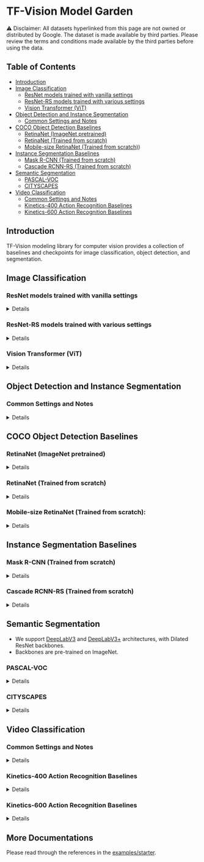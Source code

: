 # TF-Vision Model Garden

⚠️ Disclaimer: All datasets hyperlinked from this page are not owned or
distributed by Google. The dataset is made available by third parties.
Please review the terms and conditions made available by the third parties
before using the data.

## Table of Contents

- [Introduction](#introduction)
- [Image Classification](#image-classification)
  * [ResNet models trained with vanilla settings](#resnet-models-trained-with-vanilla-settings)
  * [ResNet-RS models trained with various settings](#resnet-rs-models-trained-with-various-settings)
  * [Vision Transformer (ViT)](#vision-transformer-ViT)
- [Object Detection and Instance Segmentation](#object-detection-and-instance-segmentation)
  * [Common Settings and Notes](#Common-Settings-and-Notes)
- [COCO Object Detection Baselines](#COCO-Object-Detection-Baselines)
  * [RetinaNet (ImageNet pretrained)](#RetinaNet-ImageNet-pretrained)
  * [RetinaNet (Trained from scratch)](#RetinaNet-Trained-from-scratch)
  * [Mobile-size RetinaNet (Trained from scratch)](#Mobile-size-RetinaNet-Trained-from-scratch))
- [Instance Segmentation Baselines](#Instance-Segmentation-Baselines)
  * [Mask R-CNN (Trained from scratch)](#Mask-R-CNN-Trained-from-scratch)
  * [Cascade RCNN-RS (Trained from scratch)](#Cascade-RCNN-RS-Trained-from-scratch)
- [Semantic Segmentation](#semantic-segmentation)
  * [PASCAL-VOC](#PASCAL-VOC)
  * [CITYSCAPES](#CITYSCAPES)
- [Video Classification](#video-classification)
  * [Common Settings and Notes](#Common-Settings-and-Notes)
  * [Kinetics-400 Action Recognition Baselines](#Kinetics-400-Action-Recognition-Baselines)
  * [Kinetics-600 Action Recognition Baselines](#Kinetics-600-Action-Recognition-Baselines)

## Introduction

TF-Vision modeling library for computer vision provides a collection of
baselines and checkpoints for image classification, object detection, and
segmentation.

## Image Classification

### ResNet models trained with vanilla settings

<details>

* Models are trained from scratch with batch size 4096 and 1.6 initial learning
  rate.
* Linear warmup is applied for the first 5 epochs.
* Models trained with l2 weight regularization and ReLU activation.

| Model        | Resolution    | Epochs  |  Top-1  |  Top-5  | Download |
| ------------ |:-------------:|--------:|--------:|--------:|---------:|
| ResNet-50    | 224x224       |    90    | 76.1 | 92.9 | [config](https://github.com/tensorflow/models/blob/master/official/vision/configs/experiments/image_classification/imagenet_resnet50_tpu.yaml) |
| ResNet-50    | 224x224       |    200   | 77.1 | 93.5 | [config](https://github.com/tensorflow/models/blob/master/official/vision/configs/experiments/image_classification/imagenet_resnet50_tpu.yaml) |
| ResNet-101   | 224x224       |    200   | 78.3 | 94.2 | [config](https://github.com/tensorflow/models/blob/master/official/vision/configs/experiments/image_classification/imagenet_resnet101_tpu.yaml) |
| ResNet-152   | 224x224       |    200   | 78.7 | 94.3 | [config](https://github.com/tensorflow/models/blob/master/official/vision/configs/experiments/image_classification/imagenet_resnet152_tpu.yaml) |

</details>

### ResNet-RS models trained with various settings

<details>

We support state-of-the-art [ResNet-RS](https://arxiv.org/abs/2103.07579) image
classification models with features:

* ResNet-RS architectural changes and Swish activation. (Note that ResNet-RS
  adopts ReLU activation in the paper.)
* Regularization methods including Random Augment, 4e-5 weight decay, stochastic
depth, label smoothing and dropout.
* New training methods including a 350-epoch schedule, cosine learning rate and
  EMA.
* Configs are in this [directory](https://github.com/tensorflow/models/blob/master/official/vision/configs/experiments/image_classification).

| Model     | Resolution | Params (M) | Top-1 | Top-5 | Download |
| --------- | :--------: | ---------: | ----: | ----: | --------:|
| ResNet-RS-50 | 160x160    | 35.7    | 79.1  | 94.5  | [config](https://github.com/tensorflow/models/blob/master/official/vision/configs/experiments/image_classification/imagenet_resnetrs50_i160.yaml) \| [ckpt](https://storage.cloud.google.com/tf_model_garden/vision/resnet-rs/resnet-rs-50-i160.tar.gz) |
| ResNet-RS-101 | 160x160    | 63.7    | 80.2  | 94.9  | [config](https://github.com/tensorflow/models/blob/master/official/vision/configs/experiments/image_classification/imagenet_resnetrs101_i160.yaml) \| [ckpt](https://storage.cloud.google.com/tf_model_garden/vision/resnet-rs/resnet-rs-101-i160.tar.gz) |
| ResNet-RS-101 | 192x192    | 63.7    | 81.3  | 95.6  | [config](https://github.com/tensorflow/models/blob/master/official/vision/configs/experiments/image_classification/imagenet_resnetrs101_i192.yaml) \| [ckpt](https://storage.cloud.google.com/tf_model_garden/vision/resnet-rs/resnet-rs-101-i192.tar.gz) |
| ResNet-RS-152 | 192x192    | 86.8    | 81.9  | 95.8  | [config](https://github.com/tensorflow/models/blob/master/official/vision/configs/experiments/image_classification/imagenet_resnetrs152_i192.yaml) \| [ckpt](https://storage.cloud.google.com/tf_model_garden/vision/resnet-rs/resnet-rs-152-i192.tar.gz) |
| ResNet-RS-152 | 224x224    | 86.8    | 82.5  | 96.1  | [config](https://github.com/tensorflow/models/blob/master/official/vision/configs/experiments/image_classification/imagenet_resnetrs152_i224.yaml) \| [ckpt](https://storage.cloud.google.com/tf_model_garden/vision/resnet-rs/resnet-rs-152-i224.tar.gz) |
| ResNet-RS-152 | 256x256    | 86.8    | 83.1  | 96.3  | [config](https://github.com/tensorflow/models/blob/master/official/vision/configs/experiments/image_classification/imagenet_resnetrs152_i256.yaml) \| [ckpt](https://storage.cloud.google.com/tf_model_garden/vision/resnet-rs/resnet-rs-152-i256.tar.gz) |
| ResNet-RS-200 | 256x256    | 93.4    | 83.5  | 96.6  | [config](https://github.com/tensorflow/models/blob/master/official/vision/configs/experiments/image_classification/imagenet_resnetrs200_i256.yaml) \| [ckpt](https://storage.cloud.google.com/tf_model_garden/vision/resnet-rs/resnet-rs-200-i256.tar.gz) |
| ResNet-RS-270 | 256x256    | 130.1    | 83.6  | 96.6  | [config](https://github.com/tensorflow/models/blob/master/official/vision/configs/experiments/image_classification/imagenet_resnetrs270_i256.yaml) \| [ckpt](https://storage.cloud.google.com/tf_model_garden/vision/resnet-rs/resnet-rs-270-i256.tar.gz) |
| ResNet-RS-350 | 256x256    |  164.3   | 83.7  | 96.7  | [config](https://github.com/tensorflow/models/blob/master/official/vision/configs/experiments/image_classification/imagenet_resnetrs350_i256.yaml) \| [ckpt](https://storage.cloud.google.com/tf_model_garden/vision/resnet-rs/resnet-rs-350-i256.tar.gz) |
| ResNet-RS-350 | 320x320    | 164.3   | 84.2  | 96.9  | [config](https://github.com/tensorflow/models/blob/master/official/vision/configs/experiments/image_classification/imagenet_resnetrs420_i256.yaml) \| [ckpt](https://storage.cloud.google.com/tf_model_garden/vision/resnet-rs/resnet-rs-350-i320.tar.gz) |

</details>

### Vision Transformer (ViT)

<details>

We support [ViT](https://arxiv.org/abs/2010.11929) and
[DEIT](https://arxiv.org/abs/2012.12877) implementations. ViT models trained
under the DEIT settings:

model     | resolution | Top-1 | Top-5 |
--------- | :--------: | ----: | ----: |
ViT-s16  | 224x224    | 79.4  | 94.7  |
ViT-b16  | 224x224    | 81.8  | 95.8  |
ViT-l16  | 224x224    | 82.2  | 95.8  |

</details>

## Object Detection and Instance Segmentation

### Common Settings and Notes

<details>

*   We provide models adopting [ResNet-FPN](https://arxiv.org/abs/1612.03144)
    and [SpineNet](https://arxiv.org/abs/1912.05027) backbones based on
    detection frameworks:
    *   [RetinaNet](https://arxiv.org/abs/1708.02002) and
        [RetinaNet-RS](https://arxiv.org/abs/2107.00057)
    *   [Mask R-CNN](https://arxiv.org/abs/1703.06870)
    *   [Cascade RCNN](https://arxiv.org/abs/1712.00726) and
        [Cascade RCNN-RS](https://arxiv.org/abs/2107.00057)
*   Models are all trained on [COCO](https://cocodataset.org/) train2017 and
    evaluated on [COCO](https://cocodataset.org/) val2017.
*   Training details:
    *   Models finetuned from [ImageNet](https://www.image-net.org/) pretrained
        checkpoints adopt the 12 or 36 epochs schedule. Models trained from
        scratch adopt the 350 epochs schedule.
    *   The default training data augmentation implements horizontal flipping
        and scale jittering with a random scale between [0.5, 2.0].
    *   Unless noted, all models are trained with l2 weight regularization and
        ReLU activation.
    *   We use batch size 256 and stepwise learning rate that decays at the last
        30 and 10 epoch.
    *   We use square image as input by resizing the long side of an image to
        the target size then padding the short side with zeros.

</details>

## COCO Object Detection Baselines

### RetinaNet (ImageNet pretrained)

<details>

| Backbone     | Resolution    | Epochs  | FLOPs (B)     | Params (M) | Box AP | Download |
| ------------ |:-------------:| -------:|--------------:|-----------:|-------:|---------:|
| R50-FPN      | 640x640       |    12   | 97.0 | 34.0 | 34.3 | config|
| R50-FPN      | 640x640       |    72   | 97.0 | 34.0 | 36.8 | config \| [ckpt](https://storage.cloud.google.com/tf_model_garden/vision/retinanet/retinanet-resnet50fpn.tar.gz) |

</details>

### RetinaNet (Trained from scratch)

<details>

training features including:
* Stochastic depth with drop rate 0.2.
* Swish activation.

| Backbone     | Resolution    | Epochs  | FLOPs (B)     | Params (M) |  Box AP | Download |
| ------------ |:-------------:| -------:|--------------:|-----------:|--------:|---------:|
| SpineNet-49  | 640x640       |    500    | 85.4| 28.5 | 44.2 | [config](https://github.com/tensorflow/models/blob/master/official/vision/configs/experiments/retinanet/coco_spinenet49_tpu.yaml) \| [TB.dev](https://tensorboard.dev/experiment/n2UN83TkTdyKZn3slCWulg/#scalars&_smoothingWeight=0)|
| SpineNet-96  | 1024x1024     |    500    | 265.4 | 43.0 | 48.5 |  [config](https://github.com/tensorflow/models/blob/master/official/vision/configs/experiments/retinanet/coco_spinenet96_tpu.yaml) \| [TB.dev](https://tensorboard.dev/experiment/n2UN83TkTdyKZn3slCWulg/#scalars&_smoothingWeight=0)|
| SpineNet-143 | 1280x1280     |    500    | 524.0 | 67.0 | 50.0 | [config](https://github.com/tensorflow/models/blob/master/official/vision/configs/experiments/retinanet/coco_spinenet143_tpu.yaml) \| [TB.dev](https://tensorboard.dev/experiment/n2UN83TkTdyKZn3slCWulg/#scalars&_smoothingWeight=0)|

</details>

### Mobile-size RetinaNet (Trained from scratch):

<details>

| Backbone    | Resolution | Epochs | FLOPs (B) | Params (M) | Box AP | Download |
| ----------- | :--------: | -----: | --------: | ---------: | -----: | --------:|
| MobileNetv2 | 256x256    | 600    | -         | 2.27       | 23.5   | [config](https://github.com/tensorflow/models/blob/master/official/vision/configs/experiments/retinanet/coco_mobilenetv2_tpu.yaml) |
| Mobile SpineNet-49  | 384x384    | 600    | 1.0      | 2.32       | 28.1   | [config](https://github.com/tensorflow/models/blob/master/official/vision/configs/experiments/retinanet/coco_spinenet49_mobile_tpu.yaml) \| [ckpt](https://storage.cloud.google.com/tf_model_garden/vision/retinanet/spinenet49mobile.tar.gz) |

</details>

## Instance Segmentation Baselines

### Mask R-CNN (Trained from scratch)

<details>

| Backbone     | Resolution    | Epochs  | FLOPs (B)  | Params (M) | Box AP | Mask AP | Download |
| ------------ |:-------------:| -------:|-----------:|-----------:|-------:|--------:|---------:|
| ResNet50-FPN | 640x640    | 350    | 227.7     | 46.3       | 42.3   | 37.6    | [config](https://github.com/tensorflow/models/blob/master/official/vision/configs/experiments/maskrcnn/r50fpn_640_coco_scratch_tpu4x4.yaml) |
| SpineNet-49  | 640x640       |  350    | 215.7      | 40.8       | 42.6   | 37.9    | [config](https://github.com/tensorflow/models/blob/master/official/vision/configs/experiments/maskrcnn/coco_spinenet49_mrcnn_tpu.yaml) |
| SpineNet-96  | 1024x1024  | 500    | 315.0     | 55.2       | 48.1   | 42.4    | [config](https://github.com/tensorflow/models/blob/master/official/vision/configs/experiments/maskrcnn/coco_spinenet96_mrcnn_tpu.yaml) |
| SpineNet-143 | 1280x1280  | 500    | 498.8     | 79.2       | 49.3   | 43.4    | [config](https://github.com/tensorflow/models/blob/master/official/vision/configs/experiments/maskrcnn/coco_spinenet143_mrcnn_tpu.yaml) |

</details>

### Cascade RCNN-RS (Trained from scratch)

<details>

| Backbone     | Resolution | Epochs | Params (M) | Box AP | Mask AP | Download
------------ | :--------: | -----: | ---------: | -----: | ------: | -------:
| SpineNet-49  | 640x640    | 500    | 56.4       | 46.4   | 40.0    | [config](https://github.com/tensorflow/models/blob/master/official/vision/configs/experiments/maskrcnn/coco_spinenet49_cascadercnn_tpu.yaml)|
| SpineNet-96 | 1024x1024  | 500    | 70.8   | 50.9   | 43.8    | [config](https://github.com/tensorflow/models/blob/master/official/vision/configs/experiments/maskrcnn/coco_spinenet96_cascadercnn_tpu.yaml)|
| SpineNet-143 | 1280x1280  | 500    | 94.9       | 51.9   | 45.0    | [config](https://github.com/tensorflow/models/blob/master/official/vision/configs/experiments/maskrcnn/coco_spinenet143_cascadercnn_tpu.yaml)|

</details>

## Semantic Segmentation

* We support [DeepLabV3](https://arxiv.org/pdf/1706.05587.pdf) and
  [DeepLabV3+](https://arxiv.org/pdf/1802.02611.pdf) architectures, with
  Dilated ResNet backbones.
* Backbones are pre-trained on ImageNet.

### PASCAL-VOC

<details>

| Model      | Backbone           | Resolution | Steps | mIoU | Download |
| ---------- | :----------------: | :--------: | ----: | ---: | --------:|
| DeepLabV3  | Dilated Resnet-101 | 512x512    | 30k   | 78.7 |          |
| DeepLabV3+ | Dilated Resnet-101 | 512x512    | 30k   | 79.2 |          |

</details>

### CITYSCAPES

<details>

| Model      | Backbone           | Resolution | Steps | mIoU  | Download |
| ---------- | :----------------: | :--------: | ----: | ----: | --------:|
| DeepLabV3+ | Dilated Resnet-101 | 1024x2048  | 90k   | 78.79 |          |

</details>

## Video Classification

### Common Settings and Notes

<details>

*   We provide models for video classification with backbones:
    *   SlowOnly in
        [SlowFast Networks for Video Recognition](https://arxiv.org/abs/1812.03982).
    *   ResNet-3D (R3D) in
        [Spatiotemporal Contrastive Video Representation Learning](https://arxiv.org/abs/2008.03800).
    *   ResNet-3D-RS (R3D-RS) in
        [Revisiting 3D ResNets for Video Recognition](https://arxiv.org/pdf/2109.01696.pdf).
    *   Mobile Video Networks (MoViNets) in
        [MoViNets: Mobile Video Networks for Efficient Video Recognition](https://arxiv.org/abs/2103.11511).

* Training and evaluation details (SlowFast and ResNet):
  * All models are trained from scratch with vision modality (RGB) for 200
    epochs.
  * We use batch size of 1024 and cosine learning rate decay with linear warmup
    in first 5 epochs.
  * We follow [SlowFast](https://arxiv.org/abs/1812.03982) to perform 30-view
    evaluation.

</details>

### Kinetics-400 Action Recognition Baselines

<details>

| Model    | Input (frame x stride) |  Top-1  |  Top-5  | Download |
| -------- |:----------------------:|--------:|--------:|---------:|
| SlowOnly | 8 x 8                  |  74.1   |  91.4   | [config](https://github.com/tensorflow/models/blob/master/official/vision/configs/experiments/video_classification/k400_slowonly8x8_tpu.yaml) |
| SlowOnly | 16 x 4                 |  75.6   |  92.1   | [config](https://github.com/tensorflow/models/blob/master/official/vision/configs/experiments/video_classification/k400_slowonly16x4_tpu.yaml) |
| R3D-50   | 32 x 2                 |  77.0   |  93.0   | [config](https://github.com/tensorflow/models/blob/master/official/vision/configs/experiments/video_classification/k400_3d-resnet50_tpu.yaml) |
| R3D-RS-50   | 32 x 2                 |  78.2   |  93.7   | [config](https://github.com/tensorflow/models/blob/master/official/vision/configs/experiments/video_classification/k400_resnet3drs_50_tpu.yaml) |
| R3D-RS-101 | 32 x 2                 | 79.5  | 94.2  | -
| R3D-RS-152 | 32 x 2                 | 79.9  | 94.3  | -
| R3D-RS-200 | 32 x 2                 | 80.4  | 94.4  | -
| R3D-RS-200 | 48 x 2                 | 81.0  | -     | -
| MoViNet-A0-Base | 50 x 5            | 69.40 | 89.18 | -
| MoViNet-A1-Base | 50 x 5            | 74.57 | 92.03 | -
| MoViNet-A2-Base | 50 x 5            | 75.91 | 92.63 | -
| MoViNet-A3-Base | 120 x 2           | 79.34 | 94.52 | -
| MoViNet-A4-Base | 80 x 3            | 80.64 | 94.93 | -
| MoViNet-A5-Base | 120 x 2           | 81.39 | 95.06 | -

</details>

### Kinetics-600 Action Recognition Baselines

<details>

| Model    | Input (frame x stride) |  Top-1  |  Top-5  | Download |
| -------- |:----------------------:|--------:|--------:|---------:|
| SlowOnly | 8 x 8                  |  77.3   |  93.6   | [config](https://github.com/tensorflow/models/blob/master/official/vision/configs/experiments/video_classification/k600_slowonly8x8_tpu.yaml) |
| R3D-50   | 32 x 2                 |  79.5   |  94.8   | [config](https://github.com/tensorflow/models/blob/master/official/vision/configs/experiments/video_classification/k600_3d-resnet50_tpu.yaml) |
| R3D-RS-200 | 32 x 2                 | 83.1  | -     | -
| R3D-RS-200 | 48 x 2                 | 83.8  | -     | -
| MoViNet-A0-Base | 50 x 5            | 72.05 | 90.92 | [config](https://github.com/tensorflow/models/blob/master/official/projects/movinet/configs/yaml/movinet_a0_k600_8x8.yaml) |
| MoViNet-A1-Base | 50 x 5            | 76.69 | 93.40 | [config](https://github.com/tensorflow/models/blob/master/official/projects/movinet/configs/yaml/movinet_a1_k600_8x8.yaml) |
| MoViNet-A2-Base | 50 x 5            | 78.62 | 94.17 | [config](https://github.com/tensorflow/models/blob/master/official/projects/movinet/configs/yaml/movinet_a2_k600_8x8.yaml) |
| MoViNet-A3-Base | 120 x 2           | 81.79 | 95.67 | [config](https://github.com/tensorflow/models/blob/master/official/projects/movinet/configs/yaml/movinet_a3_k600_8x8.yaml) |
| MoViNet-A4-Base | 80 x 3            | 83.48 | 96.16 | [config](https://github.com/tensorflow/models/blob/master/official/projects/movinet/configs/yaml/movinet_a4_k600_8x8.yaml) |
| MoViNet-A5-Base | 120 x 2           | 84.27 | 96.39 | [config](https://github.com/tensorflow/models/blob/master/official/projects/movinet/configs/yaml/movinet_a5_k600_8x8.yaml) |
</details>

## More Documentations

Please read through the references in the
[examples/starter](examples/starter).
